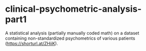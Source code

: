 # clinical-psychometric-analysis-part1
A statistical analysis (partially manually coded math) on a dataset containing non-standardized psychometrics of various patients (https://shorturl.at/ZHiiK). 
